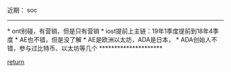 近期：
soc

<hr>
* ont别碰，有营销，但是只有营销 
* iost提前上主链：19年1季度提前到18年4季度
* AE也不错，但是没了解
    * AE是欧洲以太坊，ADA是日本，
* ADA创始人不错，参与过比特币、以太坊等几个
*********************



[return](README.md)